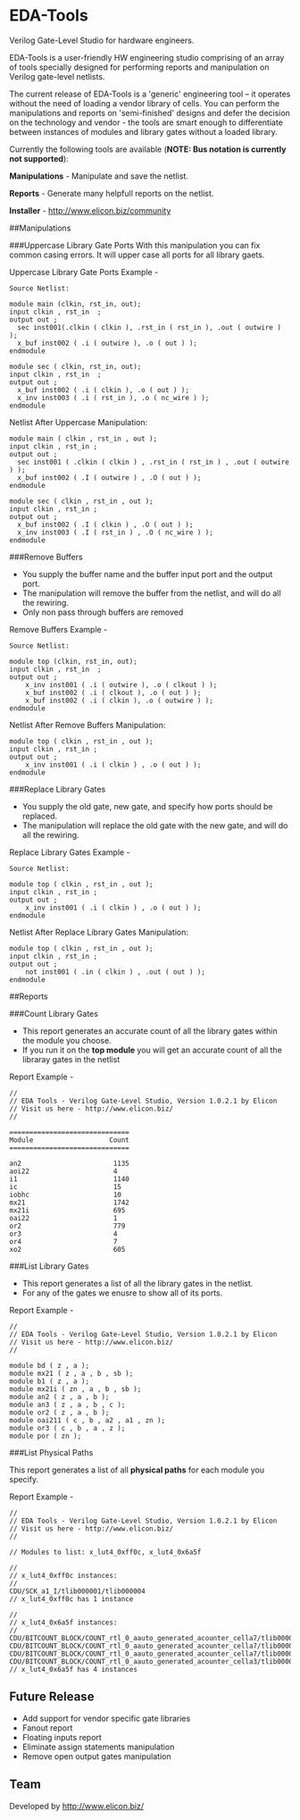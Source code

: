 # EDA-Tools

Verilog Gate-Level Studio for hardware engineers.

EDA-Tools is a user-friendly HW engineering studio comprising of an array of tools specially designed for performing reports and manipulation on Verilog gate-level netlists.

The current release of EDA-Tools is a 'generic' engineering tool – it operates without the need of loading a vendor library of cells. You can perform the manipulations and reports on 'semi-finished' designs and defer the decision on the technology and vendor - the tools are smart enough to differentiate between instances of modules and library gates without a loaded library.

Currently the following tools are available (**NOTE: Bus notation is currently not supported**):

**Manipulations**  - Manipulate and save the netlist.

**Reports** - Generate many helpfull reports on the netlist.

**Installer** - http://www.elicon.biz/community

##Manipulations

###Uppercase Library Gate Ports
With this manipulation you can fix common casing errors. It will upper case all ports for all library gaets.

Uppercase Library Gate Ports Example - 
```
Source Netlist:

module main (clkin, rst_in, out);
input clkin , rst_in  ;
output out ;
  sec inst001(.clkin ( clkin ), .rst_in ( rst_in ), .out ( outwire ) );
  x_buf inst002 ( .i ( outwire ), .o ( out ) );
endmodule

module sec ( clkin, rst_in, out);
input clkin , rst_in  ;
output out ;
  x_buf inst002 ( .i ( clkin ), .o ( out ) );
  x_inv inst003 ( .i ( rst_in ), .o ( nc_wire ) );
endmodule
```
Netlist After Uppercase Manipulation:
```
module main ( clkin , rst_in , out );
input clkin , rst_in ;
output out ;
  sec inst001 ( .clkin ( clkin ) , .rst_in ( rst_in ) , .out ( outwire ) );
  x_buf inst002 ( .I ( outwire ) , .O ( out ) );
endmodule

module sec ( clkin , rst_in , out );
input clkin , rst_in ;
output out ;
  x_buf inst002 ( .I ( clkin ) , .O ( out ) );
  x_inv inst003 ( .I ( rst_in ) , .O ( nc_wire ) );
endmodule
```

###Remove Buffers
- You supply the buffer name and the buffer input port and the output port.
- The manipulation will remove the buffer from the netlist, and will do all the rewiring.
- Only non pass through buffers are removed

Remove Buffers Example - 
```
Source Netlist:

module top (clkin, rst_in, out);
input clkin , rst_in  ;
output out ;
	x_inv inst001 ( .i ( outwire ), .o ( clkout ) );
	x_buf inst002 ( .i ( clkout ), .o ( out ) );
	x_buf inst002 ( .i ( clkin ), .o ( outwire ) );
endmodule
```
Netlist After Remove Buffers Manipulation:
```
module top ( clkin , rst_in , out );
input clkin , rst_in ;
output out ;
	x_inv inst001 ( .i ( clkin ) , .o ( out ) );
endmodule
```

###Replace Library Gates
- You supply the old gate, new gate, and specify how ports should be replaced.
- The manipulation will replace the old gate with the new gate, and will do all the rewiring.

Replace Library Gates Example -
```
Source Netlist:

module top ( clkin , rst_in , out );
input clkin , rst_in ;
output out ;
	x_inv inst001 ( .i ( clkin ) , .o ( out ) );
endmodule
```
Netlist After Replace Library Gates Manipulation:
```
module top ( clkin , rst_in , out );
input clkin , rst_in ;
output out ;
	not inst001 ( .in ( clkin ) , .out ( out ) );
endmodule
```

##Reports

###Count Library Gates

- This report generates an accurate count of all the library gates within the module you choose.
- If you run it on the **top module** you will get an accurate count of all the libraray gates in the netlist

Report Example - 
```
//
// EDA Tools - Verilog Gate-Level Studio, Version 1.0.2.1 by Elicon
// Visit us here - http://www.elicon.biz/
//

==============================
Module                   Count
==============================

an2                       1135
aoi22                     4
i1                        1140
ic                        15
iobhc                     10
mx21                      1742
mx21i                     695
oai22                     1
or2                       779
or3                       4
or4                       7
xo2                       605
```

###List Library Gates

- This report generates a list of all the library gates in the netlist.
- For any of the gates we enusre to show all of its ports.

Report Example - 
```
//
// EDA Tools - Verilog Gate-Level Studio, Version 1.0.2.1 by Elicon
// Visit us here - http://www.elicon.biz/
//

module bd ( z , a );
module mx21 ( z , a , b , sb );
module b1 ( z , a );
module mx21i ( zn , a , b , sb );
module an2 ( z , a , b );
module an3 ( z , a , b , c );
module or2 ( z , a , b );
module oai211 ( c , b , a2 , a1 , zn );
module or3 ( c , b , a , z );
module por ( zn );
```


###List Physical Paths

This report generates a list of all **physical paths** for each module you specify.

Report Example - 
```
//
// EDA Tools - Verilog Gate-Level Studio, Version 1.0.2.1 by Elicon
// Visit us here - http://www.elicon.biz/
//

// Modules to list: x_lut4_0xff0c, x_lut4_0x6a5f

//
// x_lut4_0xff0c instances:
//
CDU/SCK_a1_I/tlib000001/tlib000004
// x_lut4_0xff0c has 1 instance

//
// x_lut4_0x6a5f instances:
//
CDU/BITCOUNT_BLOCK/COUNT_rtl_0_aauto_generated_acounter_cella7/tlib000001/tlib000073
CDU/BITCOUNT_BLOCK/COUNT_rtl_0_aauto_generated_acounter_cella7/tlib000001/tlib000074
CDU/BITCOUNT_BLOCK/COUNT_rtl_0_aauto_generated_acounter_cella7/tlib000001/tlib000075
CDU/BITCOUNT_BLOCK/COUNT_rtl_0_aauto_generated_acounter_cella3/tlib000001/tlib000062
// x_lut4_0x6a5f has 4 instances
```

## Future Release
- Add support for vendor specific gate libraries
- Fanout report
- Floating inputs report
- Eliminate assign statements manipulation
- Remove open output gates manipulation

## Team

Developed by http://www.elicon.biz/
